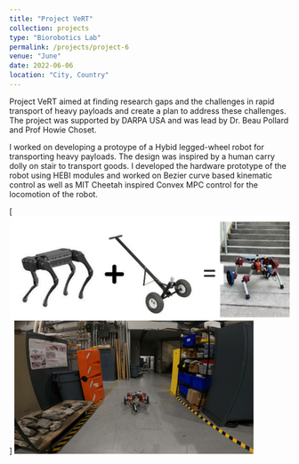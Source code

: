 ```yaml
---
title: "Project VeRT"
collection: projects
type: "Biorobotics Lab"
permalink: /projects/project-6
venue: "June"
date: 2022-06-06
location: "City, Country"
---
```

Project VeRT aimed at finding research gaps and the challenges in rapid transport of heavy payloads and create a plan to address these challenges. The project was supported by DARPA USA and was lead by Dr. Beau Pollard and Prof Howie Choset.

I worked on developing a protoype of a Hybid legged-wheel robot for transporting heavy payloads. The design was inspired by a human carry dolly on stair to transport goods. I developed the hardware prototype of the robot using HEBI modules and worked on Bezier curve based kinematic control as well as MIT Cheetah inspired Convex MPC control for the locomotion of the robot.


[![Hybrid Dog](\images\hybrid_dog1.png)]
[![Working Prototype](\images\hybrid_dog2.png)](https://drive.google.com/file/d/1BbIZ1sqgupsLpDIYjUZfTdsq0vR_bh4T/view?usp=sharing "Play Video")